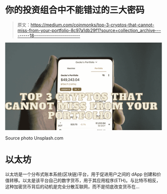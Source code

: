 # 你的投资组合中不能错过的三大密码

> 原文：<https://medium.com/coinmonks/top-3-cryptos-that-cannot-miss-from-your-portfolio-8c97a1db29f1?source=collection_archive---------18----------------------->

![](img/302076a19885865c05d2c0b6b0e92569.png)

Source photo Unsplash.com

# 以太坊

以太坊是一个分布式账本系统(区块链)平台，用于促进用户之间的 dApp 创建和价值转移。以太是该平台自己的数字货币，用于其应用程序(ETH)。与比特币相反，这种加密货币背后的动机是完全分散互联网，而不是彻底改变货币在…